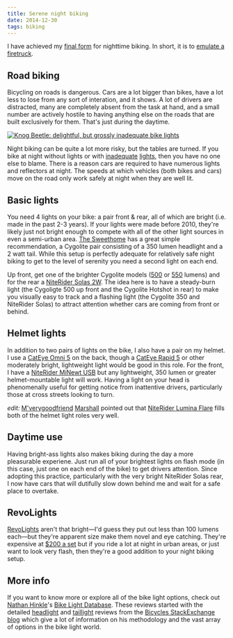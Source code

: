 ```yaml
---
title: Serene night biking
date: 2014-12-30
tags: biking
---
```

I have achieved my [final form](http://knowyourmeme.com/memes/this-isnt-even-my-final-form) for nighttime biking. In short, it is to [emulate a firetruck](https://twitter.com/dinomite/status/516737212621537281).

## Road biking
Bicycling on roads is dangerous.  Cars are a lot bigger than bikes, have a lot less to lose from any sort of interation, and it shows.  A lot of drivers are distracted, many are completely absent from the task at hand, and a small number are actively hostile to having anything else on the roads that are built exclusively for them.  That's just during the daytime.

<a href="http://usd.knog.com.au/beetle.html"><img src="http://usd.knog.com.au/media/catalog/product/cache/5/image/590x344/9df78eab33525d08d6e5fb8d27136e95/i/m/images-lights-beetle-beetle-lifestyle-2.jpg" alt="Knog Beetle: delightful, but grossly inadequate bike lights"></a>


Night biking can be quite a lot more risky, but the tables are turned.  If you bike at night without lights or with [inadequate](http://www.sigmasport.com/us/produkte/beleuchtung/safety_lights/micro_wr_2010/) [lights](http://www.amazon.com/gp/product/B006CFTIBE?ref_=sr_1_1&qid=1413590346&sr=8-1&keywords=small%20bike%20lights&pldnSite=1), then you have no one else to blame.  There is a reason cars are required to have numerous lights and reflectors at night.  The speeds at which vehicles (both bikes and cars) move on the road only work safely at night when they are well lit.

## Basic lights
You need 4 lights on your bike: a pair front & rear, all of which are bright (i.e. made in the past 2-3 years).  If your lights were made before 2010, they're likely just not bright enough to compete with all of the other light sources in even a semi-urban area.  [The Sweethome](http://thesweethome.com/reviews/best-commuter-bike-lights/) has a great simple recommendation, a Cygolite pair consisting of a 350 lumen headlight and a 2 watt tail.  While this setup is perfectly adequate for relatively safe night biking to get to the level of serenity you need a second light on each end.

Up front, get one of the brighter Cygolite models ([500](http://www.amazon.com/gp/product/B00E1NQ3DU/ref=as_li_qf_sp_asin_il_tl?ie=UTF8&camp=1789&creative=9325&creativeASIN=B00E1NQ3DU&linkCode=as2&tag=dinomitenet-20&linkId=2J63O4N66TZY3RBP) or [550](http://www.amazon.com/gp/product/B00LXTORC4/ref=as_li_qf_sp_asin_il_tl?ie=UTF8&camp=1789&creative=9325&creativeASIN=B00LXTORC4&linkCode=as2&tag=dinomitenet-20&linkId=HMLN4OUT5VJFCHY6) lumens) and for the rear a [NiteRider Solas 2W](http://www.amazon.com/gp/product/B008ZTLSJA/ref=as_li_qf_sp_asin_il_tl?ie=UTF8&camp=1789&creative=9325&creativeASIN=B008ZTLSJA&linkCode=as2&tag=dinomitenet-20&linkId=Y337F2M2FXUMDIGI).  The idea here is to have a steady-burn light (the Cygoligte 500 up front and the Cygolite Hotshot in rear) to make you visually easy to track and a flashing light (the Cygolite 350 and NiteRider Solas) to attract attention whether cars are coming from front or behind.

## Helmet lights
In addition to two pairs of lights on the bike, I also have a pair on my helmet.  I use a [CatEye Omni 5](http://www.amazon.com/gp/product/B008QVXQ1K/ref=as_li_qf_sp_asin_il_tl?ie=UTF8&camp=1789&creative=9325&creativeASIN=B008QVXQ1K&linkCode=as2&tag=dinomitenet-20&linkId=B4SR7ASNHOV63F3S) on the back, though a [CatEye Rapid 5](http://www.amazon.com/gp/product/B005CSZXBQ/ref=as_li_qf_sp_asin_il_tl?ie=UTF8&camp=1789&creative=9325&creativeASIN=B005CSZXBQ&linkCode=as2&tag=dinomitenet-20&linkId=OUDGFKSPQKLFOKYA) or other moderately bright, lightweight light would be good in this role.  For the front, I have a [NiteRider MiNewt USB](http://www.amazon.com/gp/product/B008JEHNGS/ref=as_li_qf_sp_asin_il_tl?ie=UTF8&camp=1789&creative=9325&creativeASIN=B008JEHNGS&linkCode=as2&tag=dinomitenet-20&linkId=UBKRDN4T5Y6JHC7Z) but any lightweight, 350 lumen or greater helmet-mountable light will work.  Having a light on your head is phenomenally useful for getting notice from inattentive drivers, particularly those at cross streets looking to turn.

*edit:* [M'verygoodfriend](http://www.dansdata.com/) [Marshall](http://twitter.com/runswithbricks) pointed out that [NiteRider Lumina Flare](http://www.amazon.com/gp/product/B00FRN0LTA/ref=as_li_qf_sp_asin_il_tl?ie=UTF8&camp=1789&creative=9325&creativeASIN=B00FRN0LTA&linkCode=as2&tag=dinomitenet-20&linkId=MI2V7B7WOQKTVBSV) fills both of the helmet light roles very well.

## Daytime use
Having bright-ass lights also makes biking during the day a more pleasurable experiene.  Just run all of your brightest lights on flash mode (in this case, just one on each end of the bike) to get drivers attention.  Since adopting this practice, particularly with the very bright NiteRider Solas rear, I now have cars that will dutifully slow down behind me and wait for a safe place to overtake.

## RevoLights
[RevoLights](http://revolights.com/) aren't that bright—I'd guess they put out less than 100 lumens each—but they're apparent size make them novel and eye catching.  They're expensive at [$200 a set](http://www.amazon.com/gp/product/B00O50TUSE/ref=as_li_qf_sp_asin_il_tl?ie=UTF8&camp=1789&creative=9325&creativeASIN=B00O50TUSE&linkCode=as2&tag=dinomitenet-20&linkId=23O3VACNN75BUUXB) but if you ride a lot at night in urban areas, or just want to look very flash, then they're a good addition to your night biking setup.

## More info
If you want to know more or explore all of the bike light options, check out [Nathan Hinkle](http://nathanhinkle.com/)'s [Bike Light Database](http://www.bikelightdatabase.com/).  These reviews started with the detailed [headlight](http://bicycles.blogoverflow.com/2013/09/the-2013-headlights-review/) and [taillight](http://bicycles.blogoverflow.com/2013/09/best-bike-tail-lights-review/) reviews from the [Bicycles StackExchange](http://bicycles.stackexchange.com/) [blog](http://bicycles.blogoverflow.com/) which give a lot of information on his methodology and the vast array of options in the bike light world.
